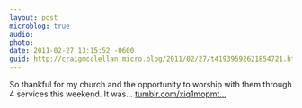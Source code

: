 ```yaml
---
layout: post
microblog: true
audio: 
photo: 
date: 2011-02-27 13:15:52 -0600
guid: http://craigmcclellan.micro.blog/2011/02/27/t41939592621854721.html
---
```

So thankful for my church and the opportunity to worship with them through 4 services this weekend. It was... [tumblr.com/xiq1mopmt...](http://tumblr.com/xiq1mopmtc)
